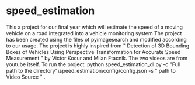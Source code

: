 # speed_estimation
This a project for our final year which will estimate the speed of a moving vehicle on a road integrated into a vehicle monitoring system
The project has been created using the files of pyimagesearch and modified according to our usage. 
The project is highly inspired from " Detection of 3D Bounding Boxes of Vehicles Using Perspective
Transformation for Accurate Speed Measurement " by Victor Kocur and Milan Ftacnik.
The two videos are from youtube itself.
To run the project:
python speed_estimation_dl.py -c "Full path to the directory"\speed_estimation\config\config.json -s " path to Video Source " .
